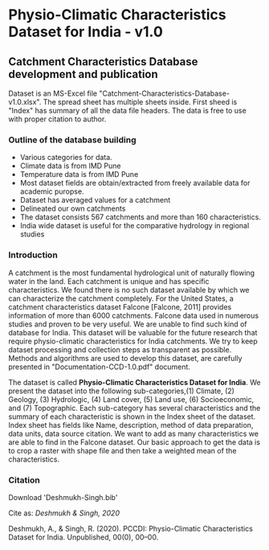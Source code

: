 <!-- An overview of file for the dataset -->
# Physio-Climatic Characteristics Dataset for India - v1.0
## Catchment Characteristics Database development and publication

Dataset is an MS-Excel file "Catchment-Characteristics-Database-v1.0.xlsx". The spread sheet has multiple sheets inside. First sheed is "Index" has summary of all the data file headers. The data is free to use with proper citation to author. 

### Outline of the database building
* Various categories for data.
* Climate data is from IMD Pune
* Temperature data is from IMD Pune
* Most dataset fields are obtain/extracted from freely available data for academic puropse.
* Dataset has averaged values for a catchment 
* Delineated our own catchments
* The dataset consists 567 catchments and more than 160 characteristics.
* India wide dataset is useful for the comparative hydrology in regional studies

### Introduction 
A catchment is the most fundamental hydrological unit of naturally flowing water in the land. Each catchment is unique and has specific characteristics. We found there is no such dataset available by which we can characterize the catchment completely. For the United States, a catchment characteristics dataset Falcone [Falcone, 2011] provides information of more than 6000 catchments. Falcone data used in numerous studies and proven to be very useful. We are unable to find such kind of database for India. This dataset will be valuable for the future research that require physio-climatic characteristics for India catchments. We try to keep dataset processing and collection steps as transparent as possible. Methods and algorithms are used to develop this dataset, are carefully presented in "Documentation-CCD-1.0.pdf" document.

The dataset is called **Physio-Climatic Characteristics  Dataset for India**. We present the dataset into the following sub-categories,(1) Climate, (2) Geology, (3) Hydrologic, (4) Land cover, (5) Land use, (6) Socioeconomic, and (7) Topographic. Each sub-category has several characteristics and the summary of each characteristic is shown in the Index sheet of the dataset. Index sheet has fields like Name, description, method of data preparation, data units, data source citation. We want to add as many characteristics we are able to find in the Falcone dataset. Our basic approach to get the data is to crop a raster with shape file and then take a weighted mean of the characteristics.

### Citation
Download 'Deshmukh-Singh.bib'

Cite as: *Deshmukh & Singh, 2020*

Deshmukh, A., & Singh, R. (2020). PCCDI: Physio-Climatic Characteristics Dataset for India. Unpublished, 00(0), 00–00.
